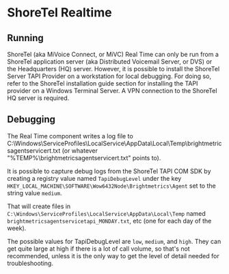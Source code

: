 # ShoreTel Realtime

## Running

ShoreTel \(aka MiVoice Connect, or MiVC\) Real Time can only be run from a ShoreTel application server \(aka Distributed Voicemail Server, or DVS\) or the Headquarters \(HQ\) server. However, it is possible to install the ShoreTel Server TAPI Provider on a workstation for local debugging. For doing so, refer to the ShoreTel installation guide section for installing the TAPI provider on a Windows Terminal Server. A VPN connection to the ShoreTel HQ server is required.

## Debugging

The Real Time component writes a log file to C:\Windows\ServiceProfiles\LocalService\AppData\Local\Temp\brightmetricsagentservicert.txt \(or whatever "%TEMP%\brightmetricsagentservicert.txt" points to\).

It is possible to capture debug logs from the ShoreTel TAPI COM SDK by creating a registry value named `TapiDebugLevel` under the key `HKEY_LOCAL_MACHINE\SOFTWARE\Wow6432Node\Brightmetrics\Agent` set to the string value `medium`.

That will create files in `C:\Windows\ServiceProfiles\LocalService\AppData\Local\Temp` named `brightmetricsagentservicetapi_MONDAY.txt`, etc \(one for each day of the week\).

The possible values for TapiDebugLevel are `low`, `medium`, and `high`. They can get quite large at high if there is a lot of call volume, so that's not recommended, unless it is the only way to get the level of detail needed for troubleshooting.


